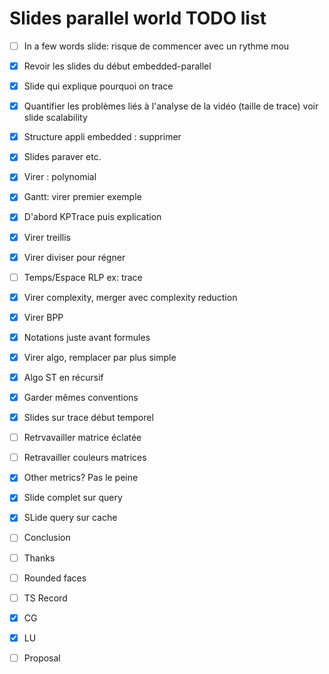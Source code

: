 # Slides parallel world TODO list

- [ ] In a few words slide: risque de commencer avec un rythme mou
- [X] Revoir les slides du début embedded-parallel
- [X] Slide qui explique pourquoi on trace
- [X] Quantifier les problèmes liés à l'analyse de la vidéo (taille de trace) voir slide scalability
- [X] Structure appli embedded : supprimer
- [X] Slides paraver etc.
- [X] Virer : polynomial 
- [X] Gantt: virer premier exemple
- [X] D'abord KPTrace puis explication
- [X] Virer treillis
- [X] Virer diviser pour régner
- [ ] Temps/Espace RLP ex: trace
- [X] Virer complexity, merger avec complexity reduction
- [X] Virer BPP
- [X] Notations juste avant formules
- [X] Virer algo, remplacer par plus simple
- [X] Algo ST en récursif 
- [X] Garder mêmes conventions
- [X] Slides sur trace début temporel
- [ ] Retrvavailler matrice éclatée
- [ ] Retravailler couleurs matrices
- [X] Other metrics? Pas le peine
- [X] Slide complet sur query
- [X] SLide query sur cache
- [ ] Conclusion
- [ ] Thanks
- [ ] Rounded faces
- [ ] TS Record
- [X] CG
- [X] LU
- [ ] Proposal


